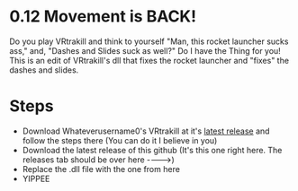 # 0.12 Movement is BACK!

Do you play VRtrakill and think to yourself "Man, this rocket launcher sucks ass," and, "Dashes and Slides suck as well?"
Do I have the Thing for you! 
This is an edit of VRtrakill's dll that fixes the rocket launcher and "fixes" the dashes and slides.


# Steps
- Download Whateverusername0's VRtrakill at it's [latest release](https://github.com/whateverusername0/VRTRAKILL/releases) and follow the steps there (You can do it I believe in you)
- Download the latest release of this github (It's this one right here. The releases tab should be over here ---->)
- Replace the .dll file with the one from here
- YIPPEE
